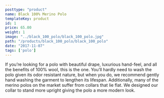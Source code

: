 ```yaml
---
posttype: "product"
name: Black 100% Merino Polo
templateKey: product
id: 1
price: 65.00
weight: 1
image: "../black_100_polo/black_100_polo.jpg"
path: "/products/black_100_polo/black_100_polo"
date: "2017-11-07"
tags: ['polo']
---
```


<!-- ![alt text](/products/black_100_polo/black_100_polo.jpg) -->

If you’re looking for a polo with beautiful drape, luxurious hand-feel, and all the benefits of 100% wool, this is the one. You’ll hardly need to wash the polo given its odor resistant nature, but when you do, we recommend gently hand washing the garment to lengthen its lifespan. Additionally, many of the merino polos on the market suffer from collars that lie flat. We designed our collar to stand more upright giving the polo a more modern look.
